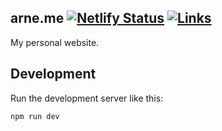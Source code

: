 ## arne.me [![Netlify Status](https://api.netlify.com/api/v1/badges/2485cf2e-e6a6-4a0f-b412-a929e0d3a379/deploy-status)](https://app.netlify.com/sites/arne-me/deploys) [![Links](https://github.com/bahlo/arne.me/actions/workflows/links.yml/badge.svg)](https://github.com/bahlo/arne.me/actions/workflows/links.yml)

My personal website.

## Development

Run the development server like this:

```bash
npm run dev
```

